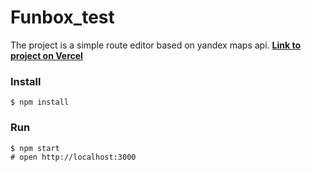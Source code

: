 # Funbox_test

The project is a simple route editor based on yandex maps api. **[Link to project on Vercel](fbx-test.vercel.app)**

### Install

```
$ npm install
```

### Run

```
$ npm start
# open http://localhost:3000
```